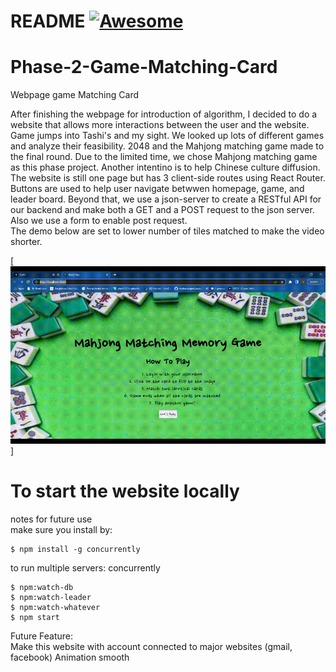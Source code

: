# README [![Awesome](https://cdn.jsdelivr.net/gh/sindresorhus/awesome@d7305f38d29fed78fa85652e3a63e154dd8e8829/media/badge.svg)](https://github.com/sindresorhus/awesome#readme)
# Phase-2-Game-Matching-Card 
Webpage game Matching Card

After finishing the webpage for introduction of algorithm, I decided to do a website that allows more interactions between the user and the website. Game jumps into Tashi's and my sight. We looked up lots of different games and analyze their feasibility. 2048 and the Mahjong matching game made to the final round. Due to the limited time, we chose Mahjong matching game as this phase project. Another intentino is to help Chinese culture diffusion. <br />
The website is still one page but has 3 client-side routes using React Router. Buttons are used to help user navigate betwwen homepage, game, and leader board. Beyond that, we use a json-server to create a RESTful API for our backend and make both a GET and a POST request to the json server. Also we use a form to enable post request. <br />
The demo below are set to lower number of tiles matched to make the video shorter.



[![webpage_gif_001](pictures/Phase%202%20project%20demo%20Mahjong%20Matching%20Game%20website%20220619.gif)]

# To start the website locally

notes for future use  <br />
make sure you install by:   <br />
```console
$ npm install -g concurrently
```
to run multiple servers: concurrently <br />
```console
$ npm:watch-db
$ npm:watch-leader
$ npm:watch-whatever
$ npm start
```

Future Feature: <br />
Make this website with account connected to major websites (gmail, facebook)
Animation smooth


